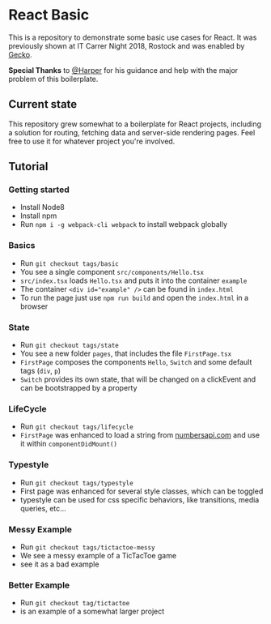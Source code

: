 # React Basic

This is a repository to demonstrate some basic use cases for React. It was previously shown at IT Carrer Night 2018, Rostock and was enabled by [Gecko](https://www.gecko.de).

**Special Thanks** to [@Harper](https://github.com/Harper04) for his guidance and help with the major problem of this boilerplate.

## Current state

This repository grew somewhat to a boilerplate for React projects, including a solution for routing, fetching data and server-side rendering pages. Feel free to use it for whatever project you're involved. 

## Tutorial

### Getting started

* Install Node8
* Install npm
* Run `npm i -g webpack-cli webpack` to install webpack globally

### Basics

* Run `git checkout tags/basic`
* You see a single component `src/components/Hello.tsx`
* `src/index.tsx` loads `Hello.tsx` and puts it into the container `example`
* The container `<div id="example" />` can be found in `index.html`
* To run the page just use `npm run build` and open the `index.html` in a browser

### State

* Run `git checkout tags/state`
* You see a new folder `pages`, that includes the file `FirstPage.tsx`
* `FirstPage` composes the components `Hello`, `Switch` and some default tags (`div`, `p`)
* `Switch` provides its own state, that will be changed on a clickEvent and can be bootstrapped by a property

### LifeCycle

* Run `git checkout tags/lifecycle`
* `FirstPage` was enhanced to load a string from [numbersapi.com](http://numbersapi.com/) and use it within `componentDidMount()`

### Typestyle

* Run `git checkout tags/typestyle`
* First page was enhanced for several style classes, which can be toggled
* typestyle can be used for css specific behaviors, like transitions, media queries, etc...

### Messy Example

* Run `git checkout tags/tictactoe-messy`
* We see a messy example of a TicTacToe game
* see it as a bad example

### Better Example

* Run `git checkout tag/tictactoe`
* is an example of a somewhat larger project
